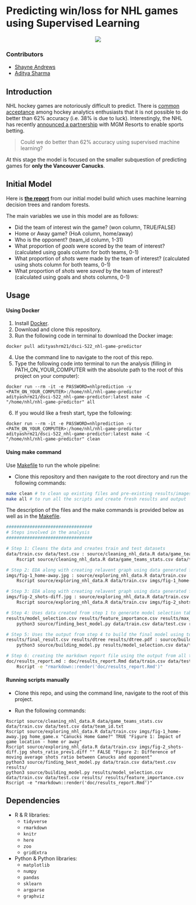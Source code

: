 # Predicting win/loss for NHL games using Supervised Learning

<center><img src = "http://media.contentapi.ea.com/content/www-easports/en_US/nhl/news/2018/nhl-19-features-real-motion-tech-skating/_jcr_content/imageShare.img.jpg"></center>

### Contributors

- [Shayne Andrews](https://github.com/shayne-andrews)
- [Aditya Sharma](https://github.com/adityashrm21/)

## Introduction
NHL hockey games are notoriously difficult to predict. There is [common acceptance](https://www.nhlnumbers.com/2013/08/01/machine-learning-and-hockey-is-there-a-theoretical-limit-on-predictions) among hockey analytics enthusiasts that it is not possible to do better than 62% accuracy (i.e. 38% is due to luck). Interestingly, the NHL has recently [announced a partnership](https://www.nhl.com/news/nhl-mgm-resorts-sports-betting-partnership/c-301392322) with MGM Resorts to enable sports betting.

> Could we do better than 62% accuracy using supervised machine learning?

At this stage the model is focused on the smaller subquestion of predicting games for **only the Vancouver Canucks**.

## Initial Model

Here is **[the report](https://github.com/UBC-MDS/DSCI-522_nhl-game-predictor/blob/master/doc/results_report.md)** from our initial model build which uses machine learning decision trees and random forests.

The main variables we use in this model are as follows:  
- Did the team of interest win the game? (won column, TRUE/FALSE)  
- Home or Away game? (HoA column, home/away)  
- Who is the opponent? (team_id column, 1-31)  
- What proportion of *goals* were scored by the team of interest? (calculated using goals column for both teams, 0-1)  
- What proportion of *shots* were made by the team of interest? (calculated using shots column for both teams, 0-1)  
- What proportion of *shots* were *saved* by the team of interest? (calculated using goals and shots columns, 0-1)  

## Usage

#### Using Docker

1. Install [Docker](https://www.docker.com/get-started).
2. Download and clone this repository.
3. Run the following code in terminal to download the Docker image:
```
docker pull adityashrm21/dsci-522_nhl-game-predictor
```

4. Use the command line to navigate to the root of this repo.
5. Type the following code into terminal to run the analysis (filling in PATH_ON_YOUR_COMPUTER with the absolute path to the root of this project on your computer):

```
docker run --rm -it -e PASSWORD=nhlprediction -v <PATH_ON_YOUR_COMPUTER>:/home/nhl/nhl-game-predictor adityashrm21/dsci-522_nhl-game-predictor:latest make -C "/home/nhl/nhl-game-predictor" all
```

6. If you would like a fresh start, type the following:

```
docker run --rm -it -e PASSWORD=nhlprediction -v <PATH_ON_YOUR_COMPUTER>:/home/nhl/nhl-game-predictor adityashrm21/dsci-522_nhl-game-predictor:latest make -C "/home/nhl/nhl-game-predictor" clean
```

#### Using make command

Use [Makefile](https://github.com/UBC-MDS/DSCI-522_nhl-game-predictor/blob/master/Makefile) to run the whole pipeline:

  - Clone this repository and then navigate to the root directory and run the following commands:

```bash
make clean # to clean up existing files and pre-existing results/images
make all # to run all the scripts and create fresh results and output
```
The description of the files and the make commands is provided below as well as in the [Makefile](https://github.com/UBC-MDS/DSCI-522_nhl-game-predictor/blob/master/Makefile).

```bash
#################################
# Steps involved in the analysis
#################################

# Step 1: Cleans the data and creates train and test datasets
data/train.csv data/test.csv : source/cleaning_nhl_data.R data/game_teams_stats.csv data/team_id.txt
	Rscript source/cleaning_nhl_data.R data/game_teams_stats.csv data/train.csv data/test.csv data/team_id.txt

# Step 2: EDA along with creating relavent graph using data generated frmo step 1
imgs/fig-1_home-away.jpg : source/exploring_nhl_data.R data/train.csv
	Rscript source/exploring_nhl_data.R data/train.csv imgs/fig-1_home-away.jpg home_game.x "Canucks Home Game?" TRUE "Figure 1: Impact of game location - home or away"

# Step 3: EDA along with creating relavent graph using data generated frmo step 1
imgs/fig-2_shots-diff.jpg : source/exploring_nhl_data.R data/train.csv
	Rscript source/exploring_nhl_data.R data/train.csv imgs/fig-2_shots-diff.jpg shots_ratio_prev1.diff "" FALSE "Figure 2: Difference of moving average shots ratio between Canucks and opponent"

# Step 4: Uses data created from step 1 to generate model selection table and feature importances using cross validation
results/model_selection.csv results/feature_importance.csv results/max_depth.png : source/finding_best_model.py data/train.csv data/test.csv
	python3 source/finding_best_model.py data/train.csv data/test.csv results/

# Step 5: Uses the output from step 4 to build the final model using top 12 features and generate the final results
results/final_result.csv results/dtree results/dtree.pdf : source/building_model.py results/model_selection.csv data/train.csv data/test.csv results/feature_importance.csv
	python3 source/building_model.py results/model_selection.csv data/train.csv data/test.csv results/ results/feature_importance.csv

# Step 6: creating the markdown report file using the output from all the above steps
doc/results_report.md : doc/results_report.Rmd data/train.csv data/test.csv imgs/fig-1_home-away.jpg imgs/fig-2_shots-diff.jpg results/model_selection.csv results/feature_importance.csv results/max_depth.png results/final_result.csv results/dtree results/dtree.pdf
	Rscript -e "rmarkdown::render('doc/results_report.Rmd')"
```
#### Running scripts manually

- Clone this repo, and using the command line, navigate to the root of this project.

- Run the following commands:

```
Rscript source/cleaning_nhl_data.R data/game_teams_stats.csv data/train.csv data/test.csv data/team_id.txt
Rscript source/exploring_nhl_data.R data/train.csv imgs/fig-1_home-away.jpg home_game.x "Canucks Home Game?" TRUE "Figure 1: Impact of game location - home or away"
Rscript source/exploring_nhl_data.R data/train.csv imgs/fig-2_shots-diff.jpg shots_ratio_prev1.diff "" FALSE "Figure 2: Difference of moving average shots ratio between Canucks and opponent"
python3 source/finding_best_model.py data/train.csv data/test.csv results/
python3 source/building_model.py results/model_selection.csv data/train.csv data/test.csv results/ results/feature_importance.csv
Rscript -e "rmarkdown::render('doc/results_report.Rmd')"
```

## Dependencies
- R & R libraries:
    - `tidyverse`
    - `rmarkdown`
    - `knitr`
    - `here`
    - `zoo`
    - `gridExtra`
- Python & Python libraries:
    - `matplotlib`
    - `numpy`
    - `pandas`
    - `sklearn`
    - `argparse`
    - `graphviz`
